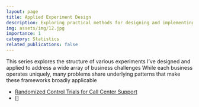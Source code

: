 ```yaml
---
layout: page
title: Applied Experiment Design
description: Exploring practical methods for designing and implementing experiments that drive measurable impact in business decision-making
img: assets/img/12.jpg
importance: 1
category: Statistics
related_publications: false
---
```


This series explores the structure of various experiments I’ve designed and applied to address a wide array of business challenges While each business operates uniquely, many problems share underlying patterns that make these frameworks broadly applicable

- [Randomized Control Trials for Call Center Support](https://n-reeves.github.io/blog/2025/experiment-design-customer-service/)
- []